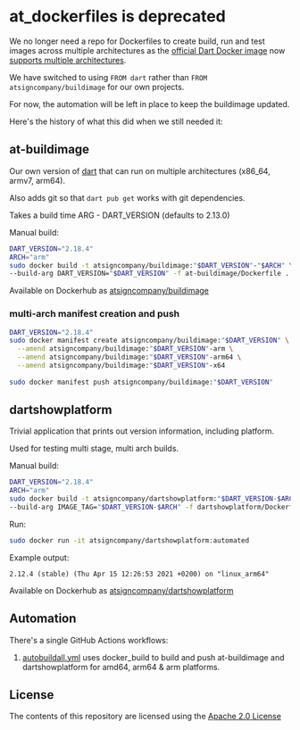 # at_dockerfiles is deprecated

We no longer need a repo for Dockerfiles to create build, run and test images
across multiple architectures as the
[official Dart Docker image](https://github.com/dart-lang/dart-docker) now
[supports multiple architectures](https://github.com/dart-lang/dart-docker/pull/53).

We have switched to using `FROM dart` rather than 
`FROM atsigncompany/buildimage` for our own projects.

For now, the automation will be left in place to keep the buildimage updated.

Here's the history of what this did when we still needed it:

## at-buildimage

Our own version of [dart](https://hub.docker.com/_/dart) that
can run on multiple architectures (x86_64, armv7, arm64).

Also adds git so that `dart pub get` works with git dependencies.

Takes a build time ARG - DART_VERSION (defaults to 2.13.0)

Manual build:

```bash
DART_VERSION="2.18.4"
ARCH="arm"
sudo docker build -t atsigncompany/buildimage:"$DART_VERSION"-"$ARCH" \
--build-arg DART_VERSION="$DART_VERSION" -f at-buildimage/Dockerfile .
```

Available on Dockerhub as [atsigncompany/buildimage](https://hub.docker.com/r/atsigncompany/buildimage)

### multi-arch manifest creation and push

```bash
DART_VERSION="2.18.4"
sudo docker manifest create atsigncompany/buildimage:"$DART_VERSION" \
  --amend atsigncompany/buildimage:"$DART_VERSION"-arm \
  --amend atsigncompany/buildimage:"$DART_VERSION"-arm64 \
  --amend atsigncompany/buildimage:"$DART_VERSION"-x64
  
sudo docker manifest push atsigncompany/buildimage:"$DART_VERSION"
```

## dartshowplatform

Trivial application that prints out version information, including platform.

Used for testing multi stage, multi arch builds.

Manual build:

```bash
DART_VERSION="2.18.4"
ARCH="arm"
sudo docker build -t atsigncompany/dartshowplatform:"$DART_VERSION-$ARCH" \
--build-arg IMAGE_TAG="$DART_VERSION-$ARCH" -f dartshowplatform/Dockerfile .
```

Run:

```bash
sudo docker run -it atsigncompany/dartshowplatform:automated
```

Example output:

```log
2.12.4 (stable) (Thu Apr 15 12:26:53 2021 +0200) on "linux_arm64"
```

Available on Dockerhub as [atsigncompany/dartshowplatform](https://hub.docker.com/r/atsigncompany/dartshowplatform)

## Automation

There's a single GitHub Actions workflows:

1. [autobuildall.yml](.github/workflows/autobuildall.yml) uses docker_build
to build and push at-buildimage and dartshowplatform for amd64, arm64 & arm
platforms.

## License

The contents of this repository are licensed using the [Apache 2.0 License](LICENSE)
